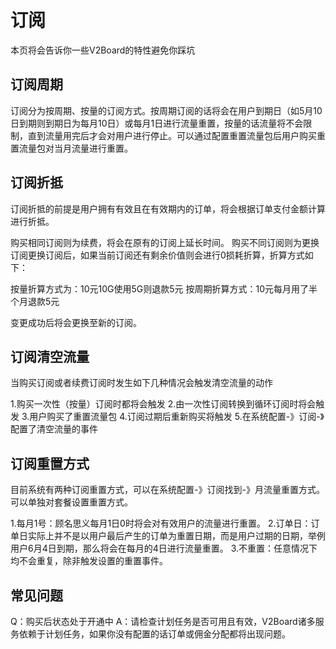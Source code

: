 # 订阅

本页将会告诉你一些V2Board的特性避免你踩坑

## 订阅周期

订阅分为按周期、按量的订阅方式。按周期订阅的话将会在用户到期日（如5月10日到期则到期日为每月10日）或每月1日进行流量重置，按量的话流量将不会限制，直到流量用完后才会对用户进行停止。可以通过配置重置流量包后用户购买重置流量包对当月流量进行重置。

## 订阅折抵

订阅折抵的前提是用户拥有有效且在有效期内的订单，将会根据订单支付金额计算进行折抵。

购买相同订阅则为续费，将会在原有的订阅上延长时间。
购买不同订阅则为更换订阅更换订阅后，如果当前订阅还有剩余价值则会进行0损耗折算，折算方式如下：

按量折算方式为：10元10G使用5G则退款5元
按周期折算方式：10元每月用了半个月退款5元

变更成功后将会更换至新的订阅。

## 订阅清空流量

当购买订阅或者续费订阅时发生如下几种情况会触发清空流量的动作

1.购买一次性（按量）订阅时都将会触发
2.由一次性订阅转换到循环订阅时将会触发
3.用户购买了重置流量包
4.订阅过期后重新购买将触发
5.在系统配置-》订阅-》配置了清空流量的事件

## 订阅重置方式

目前系统有两种订阅重置方式，可以在系统配置-》订阅找到-》月流量重置方式。可以单独对套餐设置重置方式。

1.每月1号：顾名思义每月1日0时将会对有效用户的流量进行重置。
2.订单日：订单日实际上并不是以用户最后产生的订单为重置日期，而是用户过期的日期，举例用户6月4日到期，那么将会在每月的4日进行流量重置。 3.不重置：任意情况下均不会重复，除非触发设置的重置事件。

## 常见问题

Q：购买后状态处于开通中
A：请检查计划任务是否可用且有效，V2Board诸多服务依赖于计划任务，如果你没有配置的话订单或佣金分配都将出现问题。